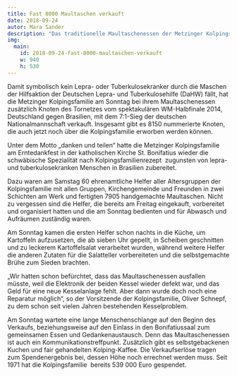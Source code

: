 ```yaml
---
title: Fast 8000 Maultaschen verkauft
date: 2018-09-24
autor: Mara Sander
description: "Das traditionelle Maultaschenessen der Metzinger Kolpingsfamilie ist ein Projekt, das Generationen verbindet."
img:
  main:
    id: 2018-09-24-fast-8000-maultaschen-verkauft
    w: 940
    h: 530
---
```

Damit symbolisch kein Lepra- oder Tuberkulosekranker durch die Maschen der Hilfsaktion der Deutschen Lepra- und Tuberkulosehilfe (DaHW) fällt, hat die Metzinger Kolpingsfamilie am Sonntag bei ihrem Maultaschenessen zusätzlich Knoten des Tornetzes vom spektakulären WM-Halbfinale 2014, Deutschland gegen Brasilien, mit dem 7:1-Sieg der deutschen Nationalmannschaft verkauft. Insgesamt gibt es 8150 nummerierte Knoten, die auch jetzt noch über die Kolpingsfamilie erworben werden können.

Unter dem Motto „danken und teilen“ hatte die Metzinger Kolpingsfamilie am Erntedankfest in der katholischen Kirche St. Bonifatius wieder die schwäbische Spezialität nach Kolpingsfamilienrezept  zugunsten von lepra- und tuberkulosekranken Menschen in Brasilien zubereitet.

Dazu waren am Samstag 60 ehrenamtliche Helfer aller Altersgruppen der Kolpingsfamilie mit allen Gruppen, Kirchengemeinde und Freunden in zwei Schichten am Werk und fertigten 7905 handgemachte Maultaschen. Nicht zu vergessen sind die Helfer, die bereits am Freitag eingekauft, vorbereitet und organisiert hatten und die am Sonntag bedienten und für Abwasch und Aufräumen zuständig waren.

Am Sonntag kamen die ersten Helfer schon nachts in die Küche, um Kartoffeln aufzusetzen, die ab sieben Uhr gepellt, in Scheiben geschnitten und zu leckerem Kartoffelsalat verarbeitet wurden, während weitere Helfer die anderen Zutaten für die Salatteller vorbereiteten und die selbstgemachte Brühe zum Sieden brachten.

„Wir hatten schon befürchtet, dass das Maultaschenessen ausfallen müsste, weil die Elektronik der beiden Kessel wieder defekt war, und das Geld für eine neue Kesselanlage fehlt. Aber dann wurde doch noch eine Reparatur möglich“, so der Vorsitzende der Kolpingsfamilie, Oliver Schnepf, zu dem schon seit vielen Jahren bestehenden Kesselproblem.

Am Sonntag wartete eine lange Menschenschlange auf den Beginn des Verkaufs, beziehungsweise auf den Einlass in den Bonifatiussaal zum gemeinsamen Essen und Gedankenaustausch. Denn das Maultaschenessen ist auch ein Kommunikationstreffpunkt. Zusätzlich gibt es selbstgebackenen Kuchen und fair gehandelten Kolping-Kaffee. Die Verkaufserlöse tragen zum Spendenergebnis bei, dessen Höhe noch errechnet werden muss. Seit 1971 hat die Kolpingsfamilie  bereits 539 000 Euro gespendet.

 
